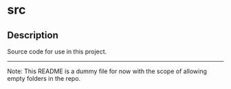 # src
## Description
Source code for use in this project.

---

Note: This README is a dummy file for now with the scope of allowing empty folders in the repo.

